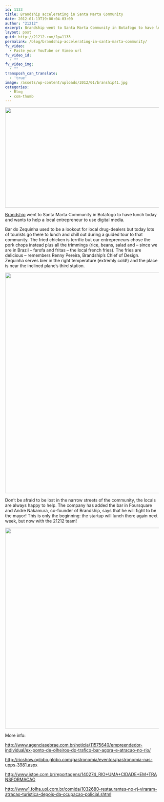 ```yaml
---
id: 1133
title: Brandship accelerating in Santa Marta Community
date: 2012-01-13T19:00:04-03:00
author: "21212"
excerpt: Brandship went to Santa Marta Community in Botafogo to have lunch today and wants to help a local entrepreneur to use digital media.
layout: post
guid: http://21212.com/?p=1133
permalink: /blog/brandship-accelerating-in-santa-marta-community/
fv_video:
  - Paste your YouTube or Vimeo url
fv_video_id:
  - ""
fv_video_img:
  - ""
transposh_can_translate:
  - 'true'
image: /assets/wp-content/uploads/2012/01/branship41.jpg
categories:
  - Blog
  - com-thumb
---
```

<img class="aligncenter size-full wp-image-1140" src="{{ site.url }}/assets/wp-content/uploads/2012/01/brandship.jpg" alt="" width="540" height="327" srcset="{{ site.url }}/assets/wp-content/uploads/2012/01/brandship.jpg 540w, {{ site.url }}/assets/wp-content/uploads/2012/01/brandship-300x181.jpg 300w" sizes="(max-width: 540px) 100vw, 540px" />

[Brandship](http://21212.com/companies/brandship/ "Brandship") went to Santa Marta Community in Botafogo to have lunch today and wants to help a local entrepreneur to use digital media.

<!--more ..I want to read more about that!-->

Bar do Zequinha used to be a lookout for local drug-dealers but today lots of tourists go there to lunch and chill out during a guided tour to that community. The fried chicken is terrific but our entrepreneurs chose the pork chops instead plus all the trimmings (rice, beans, salad and &#8211; since we are in Brazil &#8211; farofa and fritas &#8211; the local french fries). The fries are delicious &#8211; remembers Renny Pereira, Brandship&#8217;s Chief of Design. Zequinha serves bier in the right temperature (extremly cold!) and the place is near the inclined plane&#8217;s third station.

<img class="aligncenter size-full wp-image-1136" src="{{ site.url }}/assets/wp-content/uploads/2012/01/brandship3.jpg" alt="" width="540" height="720" srcset="{{ site.url }}/assets/wp-content/uploads/2012/01/brandship3.jpg 540w, {{ site.url }}/assets/wp-content/uploads/2012/01/brandship3-225x300.jpg 225w" sizes="(max-width: 540px) 100vw, 540px" />

Don&#8217;t be afraid to be lost in the narrow streets of the community, the locals are always happy to help. The company has added the bar in Foursquare and Andre Nakamura, co-founder of Brandship, says that he will fight to be the mayor! This is only the beginning: the startup will lunch there again next week, but now with the 21212 team!

<img class="aligncenter size-full wp-image-1139" src="{{ site.url }}/assets/wp-content/uploads/2012/01/branship41.jpg" alt="" width="540" height="655" srcset="{{ site.url }}/assets/wp-content/uploads/2012/01/branship41.jpg 540w, {{ site.url }}/assets/wp-content/uploads/2012/01/branship41-247x300.jpg 247w" sizes="(max-width: 540px) 100vw, 540px" />

More info:

<http://www.agenciasebrae.com.br/noticia/11575640/empreendedor-individual/ex-ponto-de-olheiros-do-trafico-bar-agora-e-atracao-no-rio/>

<http://rioshow.oglobo.globo.com/gastronomia/eventos/gastronomia-nas-upps-3981.aspx>

<http://www.istoe.com.br/reportagens/140274_RIO+UMA+CIDADE+EM+TRANSFORMACAO>

<http://www1.folha.uol.com.br/comida/1032680-restaurantes-no-rj-viraram-atracao-turistica-depois-da-ocupacao-policial.shtml>

&nbsp;

&nbsp;